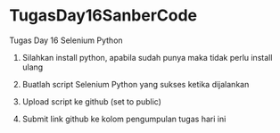 # TugasDay16SanberCode
Tugas Day 16 Selenium Python

1. Silahkan install python, apabila sudah punya maka tidak perlu install ulang

2. Buatlah script Selenium Python yang sukses ketika dijalankan

3. Upload script ke github (set to public)

4. Submit link github ke kolom pengumpulan tugas hari ini

